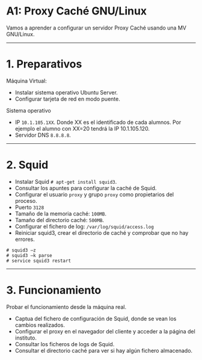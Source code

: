 
# A1: Proxy Caché GNU/Linux

Vamos a aprender a configurar un servidor Proxy Caché usando una MV GNU/Linux.

---

# 1. Preparativos

Máquina Virtual:
* Instalar sistema operativo Ubuntu Server.
* Configurar tarjeta de red en modo puente.

Sistema operativo
* IP `10.1.105.1XX`. Donde XX es el identificado de cada alumnos. Por ejemplo el alumno con XX=20 tendrá la IP 10.1.105.120.
* Servidor DNS `8.8.8.8`.

---

# 2. Squid

* Instalar Squid `# apt-get install squid3`.
* Consultar los apuntes para configurar la caché de Squid.
* Configurar el usuario `proxy` y grupo `proxy` como propietarios del proceso.
* Puerto `3128`
* Tamaño de la memoria caché: `100MB`.
* Tamaño del directorio caché: `500MB`.
* Configurar el fichero de log: `/var/log/squid/access.log`
* Reiniciar squid3, crear el directorio de caché y comprobar que no hay errores.
```
# squid3 –z
# squid3 –k parse
# service squid3 restart
```

---

# 3. Funcionamiento

Probar el funcionamiento desde la máquina real.
* Captua del fichero de configuración de Squid, donde se vean los cambios realizados.
* Configurar el proxy en el navegador del cliente y acceder a la página del instituto.
* Consultar los ficheros de logs de Squid.
* Consultar el directorio caché para ver si hay algún fichero almacenado.
